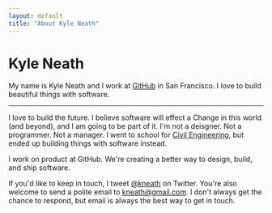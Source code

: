 ```yaml
---
layout: default
title: "About Kyle Neath"
---
```


# Kyle Neath

<p class="intro">
  My name is Kyle Neath and I work at <a href="https://github.com">GitHub</a> in San Francisco. I love to build beautiful things with software.
</p>

----

I love to build the future. I believe software will effect a Change in this world (and beyond), and I am going to be part of it. I'm not a deisgner. Not a programmer. Not a manager. I went to school for [Civil Engineering](http://assets.warpspire.com/images/site/degree.jpg), but ended up building things with software instead.

I work on product at GitHub. We're creating a better way to design, build, and ship software.

<div class="keep-in-touch">
  <p>
    If you'd like to keep in touch, I tweet <a href="https://twitter.com/kneath">@kneath</a> on Twitter. You're also welcome to send a polite email to <a href="mailto:kneath@gmail.com">kneath@gmail.com</a>. I don't always get the chance to respond, but email is always the best way to get in touch.
  </p>
</div>